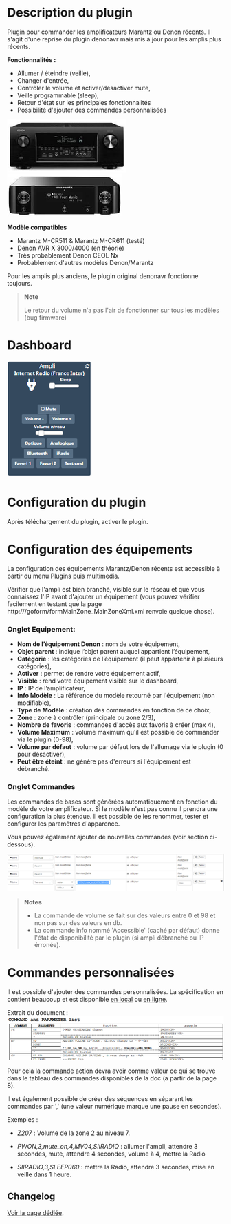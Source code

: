 Description du plugin 
=============================

Plugin pour commander les amplificateurs Marantz ou Denon récents. Il s'agit d'une reprise du plugin denonavr mais mis à jour pour les amplis plus récents.

**Fonctionnalités :**

- Allumer / éteindre (veille),
- Changer d'entrée,
- Contrôler le volume et activer/désactiver mute, 
- Veille programmable (sleep), 
- Retour d'état sur les principales fonctionnalités
- Possibilité d'ajouter des commandes personnalisées

![Denon AVR X4000](../assets/ampli1.png "Denon AVR X4000")
![Marantz CR511](../assets/ampli2.png "Marantz CR511")

**Modèle compatibles**
- Marantz M-CR511 & Marantz M-CR611 (testé)
- Denon AVR X 3000/4000 (en théorie)
- Très probablement Denon CEOL Nx
- Probablement d'autres modèles Denon/Marantz


Pour les amplis plus anciens, le plugin original denonavr fonctionne toujours.


> **Note**
>
> Le retour du volume n'a pas l'air de fonctionner sur tous les modèles (bug firmware)

Dashboard
=======================

![Visuel du dashboard](../assets/dashboard.png "Visuel du dashboard")

Configuration du plugin 
=======================

Après téléchargement du plugin, activer le plugin.

Configuration des équipements 
=============================

La configuration des équipements Marantz/Denon récents est accessible à partir du menu
Plugins puis multimedia.

Vérifier que l'ampli est bien branché, visible sur le réseau et que vous connaissez l'IP avant d'ajouter un équipement (vous pouvez vérifier facilement en testant que la page http://<adresse IP>/goform/formMainZone_MainZoneXml.xml renvoie quelque chose).

### Onglet Equipement:

-   **Nom de l’équipement Denon** : nom de votre équipement,
-   **Objet parent** : indique l’objet parent auquel appartient
    l’équipement,
-   **Catégorie** : les catégories de l’équipement (il peut appartenir à
    plusieurs catégories),
-   **Activer** : permet de rendre votre équipement actif,
-   **Visible** : rend votre équipement visible sur le dashboard,
-   **IP** : IP de l’amplificateur,
-   **Info Modèle** : La référence du modèle retourné par l'équipement (non modifiable),
-   **Type de Modèle** : création des commandes en fonction de ce choix,
-   **Zone** : zone à contrôler (principale ou zone 2/3),
-   **Nombre de favoris** : commandes d'accès aux favoris à créer (max 4),
-   **Volume Maximum** : volume maximum qu'il est possible de commander via le plugin (0-98),
-   **Volume par défaut** : volume par défaut lors de l'allumage via le plugin (0 pour désactiver),
-   **Peut être éteint** : ne génère pas d'erreurs si l'équipement est débranché.


### Onglet Commandes

Les commandes de bases sont générées automatiquement en fonction du modèle de
votre amplificateur. Si le modèle n'est pas connu il prendra une configuration la plus étendue.
Il est possible de les renommer, tester et configurer les paramêtres d'apparence.

Vous pouvez également ajouter de nouvelles commandes (voir section ci-dessous).

![Alt text](../assets/command.png "Custom command")

> **Notes**
>
> - La commande de volume se fait sur des valeurs entre 0 et 98 et non pas sur des valeurs en db. 
> - La commande info nommé 'Accessible' (caché par défaut) donne l'état de disponibilité par le plugin (si ampli débranché ou IP érronée).


Commandes personnalisées 
=============================

Il est possible d'ajouter des commandes personnalisées. La spécification en contient beaucoup et est disponible <a target="_blank" href="../assets/AVRX4000_PROTOCOL(10_3_0)_V03.pdf">en local</a> ou <a target="_blank" href="https://usa.denon.com/us/product/hometheater/receivers/avrx4000?docname=AVRX4000_PROTOCOL(10%203%200)_V03.pdf">en ligne</a>.

Extrait du document :
![Specification Extract](../assets/spec.png "Specification Extract")

Pour cela la commande action devra avoir comme valeur ce qui se trouve dans le tableau des commandes disponibles de la doc (a partir de la page 8).

Il est également possible de créer des séquences en séparant les commandes par ',' (une valeur numérique marque une pause en secondes).

Exemples :

- *Z207* : Volume de la zone 2 au niveau 7.

- *PWON,3,mute_on,4,MV04,SIIRADIO* : allumer l'ampli, attendre 3 secondes, mute, attendre 4 secondes, volume à 4, mettre la Radio

- *SIIRADIO,3,SLEEP060* : mettre la Radio, attendre 3 secondes, mise en veille dans 1 heure.


## Changelog

[Voir la page dédiée](changelog.md).

